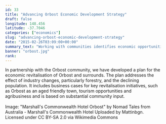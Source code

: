 ```yaml
---
id: 33
title: "Advancing Orbost Economic Development Strategy"
draft: false
longitude: 148.456
latitude: -37.7046
categories: ["economics"]
slug: "advancing-orbost-economic-development-strategy"
date: "2015-02-26T03:09:00+00:00"
summary_text: "Working with communities identifies economic opportunities in growth industries"
banner: "orbost.jpg"
rank:
---
```


In partnership with the Orbost community, we have developed a plan for the economic revitalisation of Orbost and surrounds. The plan addresses the effect of industry changes, particularly forestry, and the declining population. It includes business cases for key revitalisation initiatives, such as&nbsp;Orbost as an aged friendly town, tourism opportunities and agribusiness&nbsp;and is based on substantial community input.&nbsp;<br><br><span class="wysiwyg-color-silver">Image: "Marshall's Commonwealth Hotel Orbost" by Nomad Tales from Australia - Marshall's Commonwealth Hotel Uploaded by Mattinbgn. Licensed under CC BY-SA 2.0 via Wikimedia Commons&nbsp;</span><p></p>
